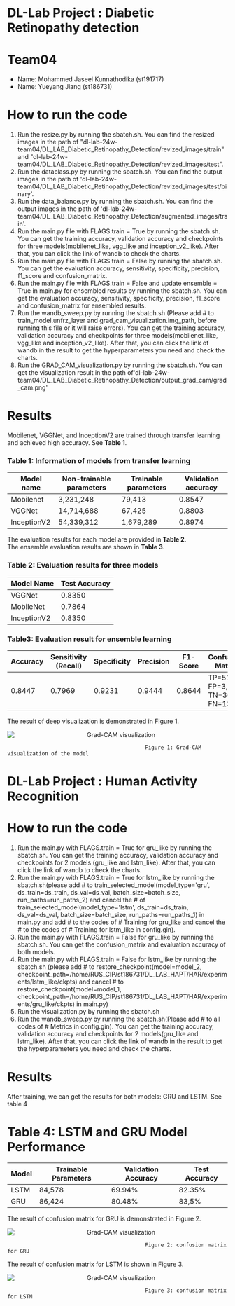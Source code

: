 # DL-Lab Project : Diabetic Retinopathy detection

# Team04
- Name: Mohammed Jaseel Kunnathodika (st191717)
- Name: Yueyang Jiang (st186731)

# How to run the code
1. Run the resize.py by running the sbatch.sh. You can find the resized images in the path of "dl-lab-24w-team04/DL_LAB_Diabetic_Retinopathy_Detection/revized_images/train" and "dl-lab-24w-team04/DL_LAB_Diabetic_Retinopathy_Detection/revized_images/test".
2. Run the dataclass.py by running the sbatch.sh. You can find the output images in the path of 'dl-lab-24w-team04/DL_LAB_Diabetic_Retinopathy_Detection/revized_images/test/binary'.
3. Run the data_balance.py by running the sbatch.sh. You can find the output images in the path of 'dl-lab-24w-team04/DL_LAB_Diabetic_Retinopathy_Detection/augmented_images/train'.
4. Run the main.py file with FLAGS.train = True by running the sbatch.sh. You can get the training accuracy, validation accuracy and checkpoints for three models(mobilenet_like, vgg_like and inception_v2_like). After that, you can click the link of wandb to check the charts.
5. Run the main.py file with FLAGS.train = False by running the sbatch.sh. You can get the evaluation accuracy, sensitivity, specificity, precision, f1_score and confusion_matrix.
6. Run the main.py file with FLAGS.train = False and update ensemble = True in main.py for ensembled results by running the sbatch.sh. You can get the evaluation accuracy, sensitivity, specificity, precision, f1_score and confusion_matrix for ensembled results.
7. Run the wandb_sweep.py by running the sbatch.sh (Please add # to train_model.unfrz_layer and grad_cam_visualization.img_path, before running this file or it will raise errors). You can get the training accuracy, validation accuracy and checkpoints for three models(mobilenet_like, vgg_like and inception_v2_like). After that, you can click the link of wandb in the result to get the hyperparameters you need and check the charts.
8. Run the GRAD_CAM_visualization.py by running the sbatch.sh. You can get the visualization result in the path of'dl-lab-24w-team04/DL_LAB_Diabetic_Retinopathy_Detection/output_grad_cam/grad_cam.png'

# Results

Mobilenet, VGGNet, and InceptionV2 are trained through transfer learning and achieved high accuracy.  See **Table 1**.

### Table 1: Information of models from transfer learning

| Model name   | Non-trainable parameters | Trainable parameters | Validation accuracy |
|-------------|-------------------------|----------------------|---------------------|
| Mobilenet   | 3,231,248               | 79,413               | 0.8547              |
| VGGNet      | 14,714,688              | 67,425               | 0.8803              |
| InceptionV2 | 54,339,312              | 1,679,289            | 0.8974              |

The evaluation results for each model are provided in **Table 2**.  
The ensemble evaluation results are shown in **Table 3**.

### Table 2: Evaluation results for three models

| Model Name  | Test Accuracy |
|------------|--------------|
| VGGNet     | 0.8350       |
| MobileNet  | 0.7864       |
| InceptionV2| 0.8350       |

### Table3: Evaluation result for ensemble learning

| Accuracy | Sensitivity (Recall) | Specificity | Precision | F1-Score | Confusion Matrix |
|----------|----------------------|-------------|-----------|-----------|-----------------|
| 0.8447   | 0.7969               | 0.9231      | 0.9444    | 0.8644    | TP=51, FP=3, TN=36, FN=13 |


The result of deep visualization is demonstrated in Figure 1.

<p align="center">
    <img src="dl-lab-24w-team04-master/DL_LAB_Diabetic_Retinopathy_Detection/output_grad_cam/grad_cam.png" alt="Grad-CAM visualization" style="display:block; margin:auto;" />
</p>

                                                Figure 1: Grad-CAM visualization of the model


# DL-Lab Project : Human Activity Recognition

# How to run the code
1. Run the main.py with FLAGS.train = True for gru_like by running the sbatch.sh. You can get the training accuracy, validation accuracy and checkpoints for 2 models (gru_like and lstm_like). After that, you can click the link of wandb to check the charts.
2. Run the main.py with FLAGS.train = True for lstm_like by running the sbatch.sh(please add # to train_selected_model(model_type='gru', ds_train=ds_train, ds_val=ds_val, batch_size=batch_size, run_paths=run_paths_2) and cancel the # of train_selected_model(model_type='lstm', ds_train=ds_train, ds_val=ds_val, batch_size=batch_size, run_paths=run_paths_1) in main.py and add # to the codes of # Training for gru_like and cancel the # to the codes of # Training for lstm_like in config.gin). 
3. Run the main.py with  FLAGS.train = False for gru_like by running the sbatch.sh. You can get the confusion_matrix and evaluation accuracy of both models.
4. Run the main.py with FLAGS.train = False for lstm_like by running the sbatch.sh (please add # to restore_checkpoint(model=model_2, checkpoint_path=/home/RUS_CIP/st186731/DL_LAB_HAPT/HAR/experiments/lstm_like/ckpts) and cancel # to restore_checkpoint(model=model_1, checkpoint_path=/home/RUS_CIP/st186731/DL_LAB_HAPT/HAR/experiments/gru_like/ckpts) in main.py)
5. Run the visualization.py by running the sbatch.sh
6. Run the wandb_sweep.py by running the sbatch.sh(Please add # to all codes of # Metrics in config.gin). You can get the training accuracy, validation accuracy and checkpoints for 2 models(gru_like and lstm_like). After that, you can click the link of wandb in the result to get the hyperparameters you need and check the charts.

# Results

After training, we can get the results for both models: GRU and LSTM. See table 4
# Table 4: LSTM and GRU Model Performance

| Model | Trainable Parameters | Validation Accuracy |    Test Accuracy    |
|-------|----------------------|---------------------|---------------------|
| LSTM  | 84,578               | 69.94%              |        82.35%       |
| GRU   | 86,424               | 80.48%              |        83,5%        |

The result of confusion matrix for GRU is demonstrated in Figure 2.

<p align="center">
    <img src="dl-lab-24w-team04-master/DL_LAB_HAPT/gru.jpg" alt="Grad-CAM visualization" style="display:block; margin:auto;" />
</p>

                                                Figure 2: confusion matrix for GRU

The result of confusion matrix for LSTM is shown in Figure 3.

<p align="center">
    <img src="dl-lab-24w-team04-master/DL_LAB_HAPT/lstm.jpg" alt="Grad-CAM visualization" style="display:block; margin:auto;" />
</p>

                                                Figure 3: confusion matrix for LSTM
